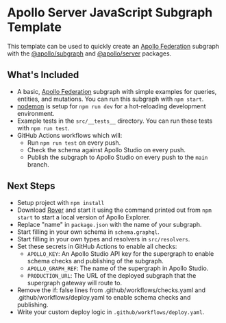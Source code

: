 # Apollo Server JavaScript Subgraph Template

This template can be used to quickly create an [Apollo Federation] subgraph with the [@apollo/subgraph] and [@apollo/server] packages.

## What's Included

- A basic, [Apollo Federation] subgraph with simple examples for queries, entities, and mutations. You can run this subgraph with `npm start`.
- [nodemon] is setup for `npm run dev` for a hot-reloading development environment.
- Example tests in the `src/__tests__` directory. You can run these tests with `npm run test`.
- GitHub Actions workflows which will:
  - Run `npm run test` on every push.
  - Check the schema against Apollo Studio on every push.
  - Publish the subgraph to Apollo Studio on every push to the `main` branch.

## Next Steps

- Setup project with `npm install` 
- Download [Rover] and start it using the command printed out from `npm start` to start a local version of Apollo Explorer.
- Replace "name" in `package.json` with the name of your subgraph.
- Start filling in your own schema in `schema.graphql`.
- Start filling in your own types and resolvers in `src/resolvers`.
- Set these secrets in GitHub Actions to enable all checks:
  - `APOLLO_KEY`: An Apollo Studio API key for the supergraph to enable schema checks and publishing of the subgraph.
  - `APOLLO_GRAPH_REF`: The name of the supergraph in Apollo Studio.
  - `PRODUCTION_URL`: The URL of the deployed subgraph that the supergraph gateway will route to.
- Remove the if: false lines from .github/workflows/checks.yaml and .github/workflows/deploy.yaml to enable schema checks and publishing.
- Write your custom deploy logic in `.github/workflows/deploy.yaml`.

[apollo federation]: https://www.apollographql.com/docs/federation/
[@apollo/server]: https://www.apollographql.com/docs/apollo-server/
[@apollo/subgraph]: https://www.apollographql.com/docs/federation/subgraphs
[rover]: https://www.apollographql.com/docs/rover/
[nodemon]: https://www.npmjs.com/package/nodemon